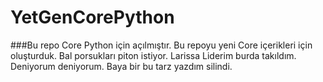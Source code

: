 # YetGenCorePython
###Bu repo Core Python için açılmıştır.
Bu repoyu yeni Core içerikleri için oluşturduk.
Bal porsukları piton istiyor.
Larissa Liderim burda takıldım.
Deniyorum deniyorum.
Baya bir bu tarz yazdım silindi.


